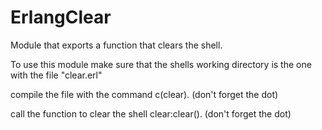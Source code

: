 # ErlangClear
Module that exports a function that clears the shell.

To use this module make sure that the shells working directory is the one with the file "clear.erl"

compile the file with the command c(clear). (don't forget the dot)

call the function to clear the shell clear:clear(). (don't forget the dot)

